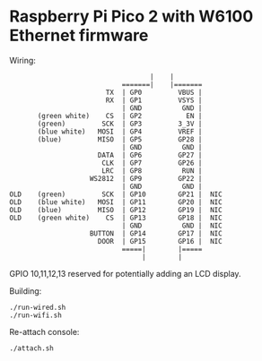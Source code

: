 # Raspberry Pi Pico 2 with W6100 Ethernet firmware

Wiring:

                                       |    |
                                =======|    |=======
                            TX  | GP0         VBUS |
                            RX  | GP1         VSYS |
                                | GND          GND |
           (green white)    CS  | GP2           EN |
           (green)         SCK  | GP3         3_3V |
           (blue white)   MOSI  | GP4         VREF |
           (blue)         MISO  | GP5         GP28 |
                                | GND          GND |
                          DATA  | GP6         GP27 |
                           CLK  | GP7         GP26 |
                           LRC  | GP8          RUN |
                        WS2812  | GP9         GP22 |
                                | GND          GND |
    OLD    (green)         SCK  | GP10        GP21 |  NIC
    OLD    (blue white)   MOSI  | GP11        GP20 |  NIC
    OLD    (blue)         MISO  | GP12        GP19 |  NIC
    OLD    (green white)    CS  | GP13        GP18 |  NIC
                                | GND          GND |  NIC
                        BUTTON  | GP14        GP17 |  NIC
                          DOOR  | GP15        GP16 |  NIC
                                =====|        |=====
                                     |        |

GPIO 10,11,12,13 reserved for potentially adding an LCD display.

Building:

    ./run-wired.sh
    ./run-wifi.sh

Re-attach console:

    ./attach.sh
